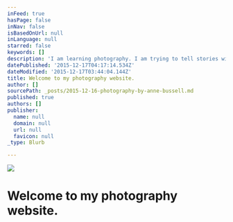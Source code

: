```yaml
---
inFeed: true
hasPage: false
inNav: false
isBasedOnUrl: null
inLanguage: null
starred: false
keywords: []
description: 'I am learning photography. I am trying to tell stories with my pictures and create art. I hope the Grid will be a good place to feature my artwork. '
datePublished: '2015-12-17T04:17:14.534Z'
dateModified: '2015-12-17T03:44:04.144Z'
title: Welcome to my photography website.
author: []
sourcePath: _posts/2015-12-16-photography-by-anne-bussell.md
published: true
authors: []
publisher:
  name: null
  domain: null
  url: null
  favicon: null
_type: Blurb

---
```

![](https://the-grid-user-content.s3-us-west-2.amazonaws.com/6f845162-40f3-4abd-ba7a-cd03b8ee74a8.png)

# **Welcome to my photography website.**